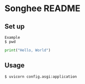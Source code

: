 # Songhee README

## Set up
```shell
Example
$ pwd
```

```python
print("Hello, World")
```

## Usage
```shell
$ uvicorn config.asgi:application
```
